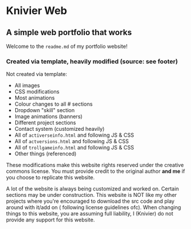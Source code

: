 # Knivier Web
## A simple web portfolio that works
Welcome to the `readme.md` of my portfolio website!

### Created via template, heavily modified (source: see footer)
Not created via template:
* All images
* CSS modifications 
* Most animations
* Colour changes to all # sections
* Dropdown "skill" section
* Image animations (banners)
* Different project sections 
* Contact system (customized heavily)
* All of `activerseinfo.html` and following JS & CSS
* All of `actversions.html` and following JS & CSS
* All of `trollgameinfo.html` and following JS & CSS
*  Other things (referenced)

These modifications make this website rights reserved under the creative commons license. You 
must provide credit to the original author **and me** if you choose to replicate this website.

A lot of the website is always being customized and worked on. Certain sections may be under construction. This
website is NOT like my other projects where you're encouraged to download the src code and play around with it/add on (
following license guidelines ofc). When changing things to this website, you are assuming full liability, I (Knivier) do not provide
any support for this website.

